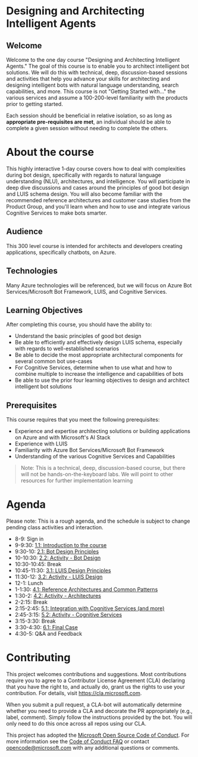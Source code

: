 # Designing and Architecting Intelligent Agents

## Welcome

Welcome to the one day course "Designing and Architecting Intelligent Agents." 
The goal of this course is to enable you to architect intelligent bot solutions. We will do this with technical, deep, discussion-based sessions and activities that help you advance your skills for architecting and designing intelligent bots with natural language understanding, search capabilities, and more. This course is not "Getting Started with..." the various services and assume a 100-200-level familiarity with the products prior to getting started.

Each session should be beneficial in relative isolation, so as long as **appropriate pre-requisites are met**, an individual should be able to complete a given session without needing to complete the others.

# About the course

This highly interactive 1-day course covers how to deal with complexities during bot design, specifically with regards to natural language understanding (NLU), architectures, and intelligence. You will participate in deep dive discussions and cases around the principles of good bot design and LUIS schema design. You will also become familiar with the recommended reference architectures and customer case studies from the Product Group, and you'll learn when and how to use and integrate various Cognitive Services to make bots smarter.

## Audience  
This 300 level course is intended for architects and developers creating applications, specifically chatbots, on Azure.

## Technologies  
Many Azure technologies will be referenced, but we will focus on Azure Bot Services/Microsoft Bot Framework, LUIS, and Cognitive Services.

## Learning Objectives  
After completing this course, you should have the ability to:  
* Understand the basic principles of good bot design
* Be able to efficiently and effectively design LUIS schema, especially with regards to well-established scenarios
* Be able to decide the most appropriate architectural components for several common bot use-cases
* For Cognitive Services, determine when to use what and how to combine multiple to increase the intelligence and capabilities of bots 
* Be able to use the prior four learning objectives to design and architect intelligent bot solutions  

## Prerequisites

This course requires that you meet the following prerequisites:  
* Experience and expertise architecting solutions or building applications on Azure and with Microsoft's AI Stack
* Experience with LUIS
* Familiarity with Azure Bot Services/Microsoft Bot Framework
* Understanding of the various Cognitive Services and Capabilities  

>Note: This is a technical, deep, discussion-based course, but there will not be hands-on-the-keyboard labs. We will point to other resources for further implementation learning

# Agenda

Please note: This is a rough agenda, and the schedule is subject to change pending class activities and interaction.


-   8-9: Sign in
-   9-9:30: [1.1: Introduction to the course](./01-introduction/readme.md)
-   9:30-10: [2.1: Bot Design Principles](./02-bot_design/readme.md)
-   10-10:30: [2.2: Activity - Bot Design](./02-bot_design/2_activity.md)
-   10:30-10:45: Break
-   10:45-11:30: [3.1: LUIS Design Principles](./03-luis/readme.md)
-   11:30-12: [3.2: Activity - LUIS Design](./03-luis/2_activity.md)
-   12-1: Lunch
-   1-1:30: [4.1: Reference Architectures and Common Patterns](./04-architectures/readme.md)
-   1:30-2: [4.2: Activity - Architectures](./04-architectures/2_activity.md)
-   2-2:15: Break
-   2:15-2:45: [5.1: Integration with Cognitive Services (and more)](./05-cognitive_services/readme.md)
-   2:45-3:15: [5.2: Activity - Cognitive Services](./05-cognitive_services/2_activity.md)
-   3:15-3:30: Break
-   3:30-4:30: [6.1: Final Case](./06-final_case/readme.md)
-   4:30-5: Q&A and Feedback



# Contributing

This project welcomes contributions and suggestions.  Most contributions require you to agree to a
Contributor License Agreement (CLA) declaring that you have the right to, and actually do, grant us
the rights to use your contribution. For details, visit https://cla.microsoft.com.

When you submit a pull request, a CLA-bot will automatically determine whether you need to provide
a CLA and decorate the PR appropriately (e.g., label, comment). Simply follow the instructions
provided by the bot. You will only need to do this once across all repos using our CLA.

This project has adopted the [Microsoft Open Source Code of Conduct](https://opensource.microsoft.com/codeofconduct/).
For more information see the [Code of Conduct FAQ](https://opensource.microsoft.com/codeofconduct/faq/) or
contact [opencode@microsoft.com](mailto:opencode@microsoft.com) with any additional questions or comments.
